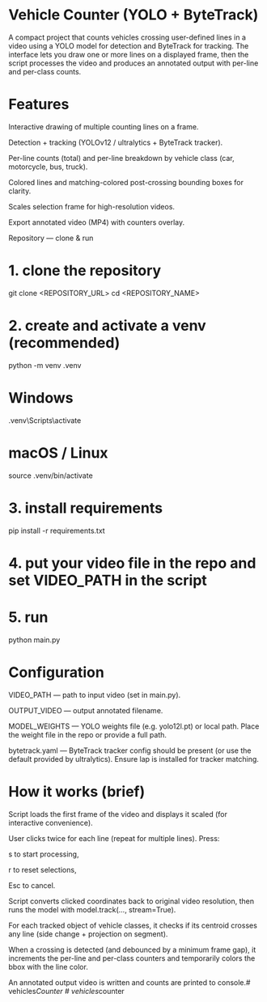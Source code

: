 # Vehicle Counter (YOLO + ByteTrack)

A compact project that counts vehicles crossing user-defined lines in a video using a YOLO model for detection and ByteTrack for tracking. The interface lets you draw one or more lines on a displayed frame, then the script processes the video and produces an annotated output with per-line and per-class counts.

# Features

Interactive drawing of multiple counting lines on a frame.

Detection + tracking (YOLOv12 / ultralytics + ByteTrack tracker).

Per-line counts (total) and per-line breakdown by vehicle class (car, motorcycle, bus, truck).

Colored lines and matching-colored post-crossing bounding boxes for clarity.

Scales selection frame for high-resolution videos.

Export annotated video (MP4) with counters overlay.

Repository — clone & run
# 1. clone the repository
git clone <REPOSITORY_URL>
cd <REPOSITORY_NAME>

# 2. create and activate a venv (recommended)
python -m venv .venv
# Windows
.venv\Scripts\activate
# macOS / Linux
source .venv/bin/activate

# 3. install requirements
pip install -r requirements.txt

# 4. put your video file in the repo and set VIDEO_PATH in the script
# 5. run
python main.py


 
# Configuration

VIDEO_PATH — path to input video (set in main.py).

OUTPUT_VIDEO — output annotated filename.

MODEL_WEIGHTS — YOLO weights file (e.g. yolo12l.pt) or local path. Place the weight file in the repo or provide a full path.

bytetrack.yaml — ByteTrack tracker config should be present (or use the default provided by ultralytics). Ensure lap is installed for tracker matching.

# How it works (brief)

Script loads the first frame of the video and displays it scaled (for interactive convenience).

User clicks twice for each line (repeat for multiple lines). Press:

s to start processing,

r to reset selections,

Esc to cancel.

Script converts clicked coordinates back to original video resolution, then runs the model with model.track(..., stream=True).

For each tracked object of vehicle classes, it checks if its centroid crosses any line (side change + projection on segment).

When a crossing is detected (and debounced by a minimum frame gap), it increments the per-line and per-class counters and temporarily colors the bbox with the line color.

An annotated output video is written and counts are printed to console.#   v e h i c l e s _ C o u n t e r  
 #   v e h i c l e s _ c o u n t e r  
 